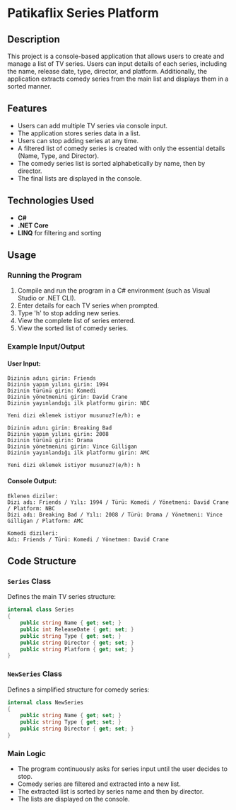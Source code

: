 # Patikaflix Series Platform

## Description
This project is a console-based application that allows users to create and manage a list of TV series. Users can input details of each series, including the name, release date, type, director, and platform. Additionally, the application extracts comedy series from the main list and displays them in a sorted manner.

## Features
- Users can add multiple TV series via console input.
- The application stores series data in a list.
- Users can stop adding series at any time.
- A filtered list of comedy series is created with only the essential details (Name, Type, and Director).
- The comedy series list is sorted alphabetically by name, then by director.
- The final lists are displayed in the console.

## Technologies Used
- **C#**
- **.NET Core**
- **LINQ** for filtering and sorting

## Usage
### Running the Program
1. Compile and run the program in a C# environment (such as Visual Studio or .NET CLI).
2. Enter details for each TV series when prompted.
3. Type 'h' to stop adding new series.
4. View the complete list of series entered.
5. View the sorted list of comedy series.

### Example Input/Output
#### User Input:
```
Dizinin adını girin: Friends
Dizinin yapım yılını girin: 1994
Dizinin türünü girin: Komedi
Dizinin yönetmenini girin: David Crane
Dizinin yayınlandığı ilk platformu girin: NBC

Yeni dizi eklemek istiyor musunuz?(e/h): e

Dizinin adını girin: Breaking Bad
Dizinin yapım yılını girin: 2008
Dizinin türünü girin: Drama
Dizinin yönetmenini girin: Vince Gilligan
Dizinin yayınlandığı ilk platformu girin: AMC

Yeni dizi eklemek istiyor musunuz?(e/h): h
```

#### Console Output:
```
Eklenen diziler:
Dizi adı: Friends / Yılı: 1994 / Türü: Komedi / Yönetmeni: David Crane / Platform: NBC
Dizi adı: Breaking Bad / Yılı: 2008 / Türü: Drama / Yönetmeni: Vince Gilligan / Platform: AMC

Komedi dizileri:
Adı: Friends / Türü: Komedi / Yönetmen: David Crane
```

## Code Structure
### `Series` Class
Defines the main TV series structure:
```csharp
internal class Series
{
    public string Name { get; set; }
    public int ReleaseDate { get; set; }
    public string Type { get; set; }
    public string Director { get; set; }
    public string Platform { get; set; }
}
```

### `NewSeries` Class
Defines a simplified structure for comedy series:
```csharp
internal class NewSeries
{
    public string Name { get; set; }
    public string Type { get; set; }
    public string Director { get; set; }
}
```

### Main Logic
- The program continuously asks for series input until the user decides to stop.
- Comedy series are filtered and extracted into a new list.
- The extracted list is sorted by series name and then by director.
- The lists are displayed on the console.
